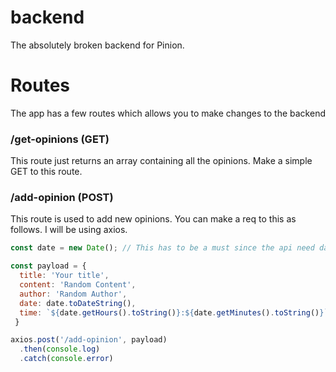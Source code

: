 # backend
The absolutely broken backend for Pinion.

# Routes
The app has a few routes which allows you to make changes to the backend

### /get-opinions (GET)
This route just returns an array containing all the opinions. Make a simple GET to this route.

### /add-opinion (POST)
This route is used to add new opinions. You can make a req to this as follows. I will be using axios.

```js
const date = new Date(); // This has to be a must since the api need dates and time to work

const payload = {
  title: 'Your title',
  content: 'Random Content',
  author: 'Random Author',
  date: date.toDateString(),
  time: `${date.getHours().toString()}:${date.getMinutes().toString()}` // This one and the one above (date) must be hard coded into app sadly.
 }

axios.post('/add-opinion', payload) 
  .then(console.log)
  .catch(console.error)
```
